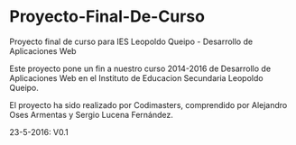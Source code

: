 # Proyecto-Final-De-Curso
Proyecto final de curso para IES Leopoldo Queipo - Desarrollo de Aplicaciones Web

Este proyecto pone un fin a nuestro curso 2014-2016 de Desarrollo de Aplicaciones Web en el Instituto de Educacion Secundaria
Leopoldo Queipo.

El proyecto ha sido realizado por Codimasters, comprendido por Alejandro Oses Armentas y Sergio Lucena Fernández.

23-5-2016: V0.1
